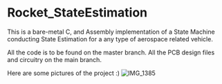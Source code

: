# Rocket_StateEstimation
This is a bare-metal C, and Assembly implementation of a State Machine conducting State Estimation for a any type of aerospace related vehicle.

All the code is to be found on the master branch.
All the PCB design files and circuitry on the main branch.

Here are some pictures of the project :)
![IMG_1385](https://github.com/user-attachments/assets/b0447824-5f3b-4ae6-b6a7-9b74aaad4dd1)

